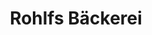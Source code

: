 ---
title: "Rohlfs Bäckerei"
url: /hamburg/rohlfs-baeckerei-august-krogmann-strasse/
shop: Bäckerei
---